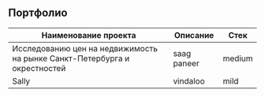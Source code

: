 ## Портфолио

Наименование проекта | Описание | Стек      |
------- | ---------------- | ---------- |
Исследованию цен на недвижимость на рынке Санкт-Петербурга и окрестностей  | saag paneer | medium |
Sally  | vindaloo        | mild       | 



